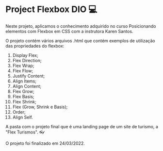 # Project Flexbox DIO :computer:

Neste projeto, aplicamos o conhecimento adquirido no curso Posicionando elementos com Flexbox em CSS com a instrutora Karen Santos.

O projeto contém vários arquivos .html que contém exemplos de utilização das propriedades do flexbox:

1. Display Flex;
2. Flex Direction;
3. Flex Wrap;
4. Flex Flow;
5. Justify Content;
6. Align Items;
7. Align Content;
8. Flex Grow;
9. Flex Basis;
10. Flex Shrink;
11. Flex (Grow, Shrink e Basis);
12. Order;
13. Align Self.

A pasta com o projeto final que é uma landing page de um site de turismo, a "Flex Turismos". :eyeglasses:

O projeto foi finalizado em 24/03/2022.

